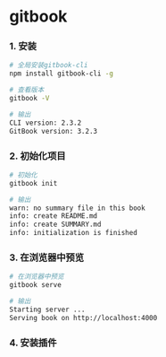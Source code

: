 # gitbook

### 1. 安装
```bash
# 全局安装gitbook-cli
npm install gitbook-cli -g

# 查看版本
gitbook -V

# 输出
CLI version: 2.3.2
GitBook version: 3.2.3
```

### 2. 初始化项目
```bash
# 初始化
gitbook init

# 输出
warn: no summary file in this book
info: create README.md
info: create SUMMARY.md
info: initialization is finished
```

### 3. 在浏览器中预览
```bash
# 在浏览器中预览
gitbook serve

# 输出
Starting server ...
Serving book on http://localhost:4000

```

### 4. 安装插件
